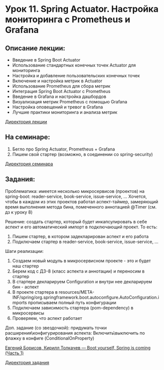 # Урок 11. Spring Actuator. Настройка мониторинга с Prometheus и Grafana

## Описание лекции:

- Введение в Spring Boot Actuator
- Использование стандартных конечных точек Actuator для мониторинга
- Настройка и добавление пользовательских конечных точек
- Включение и настройка метрик в Actuator
- Использование Prometheus для сбора метрик
- Интеграция Spring Boot Actuator с Prometheus
- Введение в Grafana и настройка дашбордов
- Визуализация метрик Prometheus с помощью Grafana
- Настройка оповещений и тревог в Grafana
- Лучшие практики мониторинга и анализа метрик

[Директория лекции](https://github.com/MikhailAkulov/Spring_Framework/tree/main/Examples/Example_11/Lecture)

## На семинаре:

1. Бегло про Spring Actuator, Prometheus + Grafana
2. Пишем свой стартер (возможно, в соединении со spring-security)

[Директория семинара](https://github.com/MikhailAkulov/Spring_Framework/tree/main/Examples/Example_11/Seminar)

## Задания:

Проблематика: имеется несколько микросервисов (проектов) на spring-boot: reader-service, book-service, issue-service, ...
Хочется, чтобы в каждом из этих проектов работал аспект-таймер, замеряющий время выполнения метода бина, помеченного аннотацией @Timer (см. дз к уроку 8)

Решение: создать стартер, который будет инкапсулировать в себе аспект и его автоматический импорт в подключающий проект.
То есть:
1. Пишем стартер, в котором задекларирован аспект и его работа
2. Подключаем стартер в reader-service, book-service, issue-service, ...

Шаги реализации:
1. Создаем новый модуль в микросервисном проекте - это и будет наш стартер
2. Берем код с ДЗ-8 (класс аспекта и аннотации) и переносим в стартер
3. В стартере декларируем Configuration и внутри нее декларируем бин - аспект
4. В проекте стартера в resources/META-INF/spring/org.springframework.boot.autoconfigure.AutoConfiguration.imports прописываем полный путь конфигурации
5. Подключаем зависимость стартера (pom-dependency) в микросервисы
6. Проверяем, что аспект работает

Доп. задание (со звездочкой): придумать точки расширения\конфигурирования аспекта:
Включить\выключить по флажку в конфиге (ConditionalOnProperty)

[Евгений Борисов, Кирилл Толкачев — Boot yourself, Spring is coming (Часть 1)](https://www.youtube.com/watch?v=yy43NOreJG4)

[Директория задания](https://github.com/MikhailAkulov/Spring_Framework/tree/main/Examples/Example_11/Tasks)